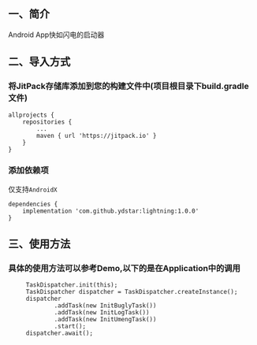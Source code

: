 ## 一、简介
Android App快如闪电的启动器

## 二、导入方式
### 将JitPack存储库添加到您的构建文件中(项目根目录下build.gradle文件)
```
allprojects {
    repositories {
        ...
        maven { url 'https://jitpack.io' }
    }
}
```

### 添加依赖项
仅支持`AndroidX`
```
dependencies {
    implementation 'com.github.ydstar:lightning:1.0.0'
}
```

## 三、使用方法
### 具体的使用方法可以参考Demo,以下的是在Application中的调用
```
     TaskDispatcher.init(this);
     TaskDispatcher dispatcher = TaskDispatcher.createInstance();
     dispatcher
             .addTask(new InitBuglyTask())
             .addTask(new InitLogTask())
             .addTask(new InitUmengTask())
             .start();
     dispatcher.await();
```